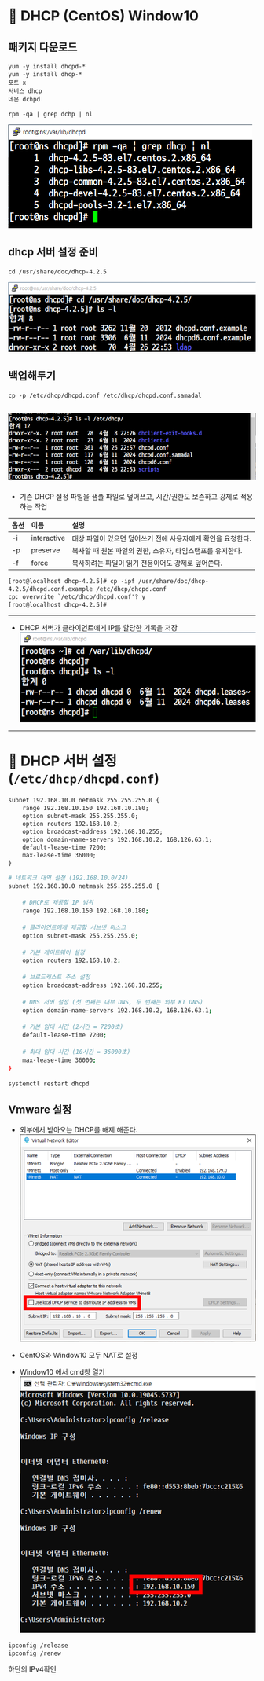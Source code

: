 # 📘 DHCP (CentOS) Window10

## 패키지 다운로드

```
yum -y install dhcpd-*
yum -y install dhcp-*
포트 x
서비스 dhcp
데몬 dchpd
```
```
rpm -qa | grep dchp | nl
```

![설치파일](./img/DHCPimg/1.png)

## dhcp 서버 설정 준비
```
cd /usr/share/doc/dhcp-4.2.5
```
![파일 확인](./img/DHCPimg/2.png)

## 백업해두기
```
cp -p /etc/dhcp/dhcpd.conf /etc/dhcp/dhcpd.conf.samadal
```
![백업해두기](./img/DHCPimg/3.png)
---
- 기존 DHCP 설정 파일을 샘플 파일로 덮어쓰고, 시간/권한도 보존하고 강제로 적용하는 작업

| 옵션 | 이름            | 설명                                                        |
|:----|:----------------|:------------------------------------------------------------|
| -i  | interactive     | 대상 파일이 있으면 덮어쓰기 전에 사용자에게 확인을 요청한다.  |
| -p  | preserve        | 복사할 때 원본 파일의 권한, 소유자, 타임스탬프를 유지한다.    |
| -f  | force           | 복사하려는 파일이 읽기 전용이어도 강제로 덮어쓴다.             |

```
[root@localhost dhcp-4.2.5]# cp -ipf /usr/share/doc/dhcp-4.2.5/dhcpd.conf.example /etc/dhcp/dhcpd.conf
cp: overwrite `/etc/dhcp/dhcpd.conf'? y
[root@localhost dhcp-4.2.5]#
```
---
- DHCP 서버가 클라이언트에게 IP를 할당한 기록을 저장
![백업해두기](./img/DHCPimg/4.png)

---
# 📄 DHCP 서버 설정 (`/etc/dhcp/dhcpd.conf`)

```
subnet 192.168.10.0 netmask 255.255.255.0 {
    range 192.168.10.150 192.168.10.180;
    option subnet-mask 255.255.255.0;
    option routers 192.168.10.2;
    option broadcast-address 192.168.10.255;
    option domain-name-servers 192.168.10.2, 168.126.63.1;
    default-lease-time 7200;
    max-lease-time 36000;
}

```
```bash
# 네트워크 대역 설정 (192.168.10.0/24)
subnet 192.168.10.0 netmask 255.255.255.0 {

    # DHCP로 제공할 IP 범위
    range 192.168.10.150 192.168.10.180;

    # 클라이언트에게 제공할 서브넷 마스크
    option subnet-mask 255.255.255.0;

    # 기본 게이트웨이 설정
    option routers 192.168.10.2;

    # 브로드캐스트 주소 설정
    option broadcast-address 192.168.10.255;

    # DNS 서버 설정 (첫 번째는 내부 DNS, 두 번째는 외부 KT DNS)
    option domain-name-servers 192.168.10.2, 168.126.63.1;

    # 기본 임대 시간 (2시간 = 7200초)
    default-lease-time 7200;

    # 최대 임대 시간 (10시간 = 36000초)
    max-lease-time 36000;
}
```
```
systemctl restart dhcpd
```
## Vmware 설정
- 외부에서 받아오는 DHCP를 해제 해준다.
![DHCP해제](./img/DHCPimg/5.png)

- CentOS와 Window10 모두 NAT로 설정<br>
- Window10 에서 cmd창 열기
![DHCP해제](./img/DHCPimg/6.png)

```
ipconfig /release
ipconfig /renew
```
하단의 IPv4확인